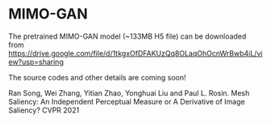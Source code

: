 # MIMO-GAN

The pretrained MIMO-GAN model (~133MB H5 file) can be downloaded from 
https://drive.google.com/file/d/1tkgxOfDFAKUzQq8OLaqOhOcnWrBwb4iL/view?usp=sharing

The source codes and other details are coming soon!

Ran Song, Wei Zhang, Yitian Zhao, Yonghuai Liu and Paul L. Rosin. Mesh Saliency: An Independent Perceptual Measure or A Derivative of Image Saliency? CVPR 2021
